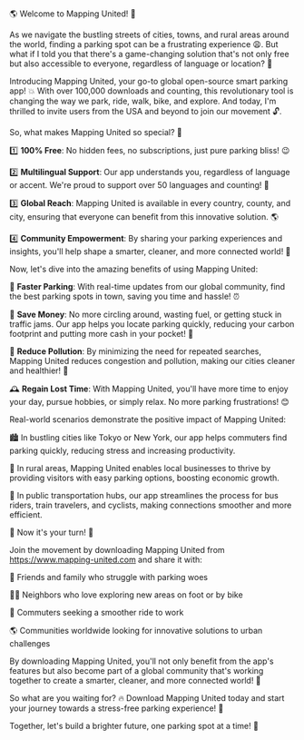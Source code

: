 🌎 Welcome to Mapping United! 🚀

As we navigate the bustling streets of cities, towns, and rural areas around the world, finding a parking spot can be a frustrating experience 😩. But what if I told you that there's a game-changing solution that's not only free but also accessible to everyone, regardless of language or location? 🌟

Introducing Mapping United, your go-to global open-source smart parking app! 💥 With over 100,000 downloads and counting, this revolutionary tool is changing the way we park, ride, walk, bike, and explore. And today, I'm thrilled to invite users from the USA and beyond to join our movement 🔓.

So, what makes Mapping United so special? 🤔

1️⃣ **100% Free**: No hidden fees, no subscriptions, just pure parking bliss! 😉

2️⃣ **Multilingual Support**: Our app understands you, regardless of language or accent. We're proud to support over 50 languages and counting! 💬

3️⃣ **Global Reach**: Mapping United is available in every country, county, and city, ensuring that everyone can benefit from this innovative solution. 🌎

4️⃣ **Community Empowerment**: By sharing your parking experiences and insights, you'll help shape a smarter, cleaner, and more connected world! 👥

Now, let's dive into the amazing benefits of using Mapping United:

🚗 **Faster Parking**: With real-time updates from our global community, find the best parking spots in town, saving you time and hassle! ⏰

💸 **Save Money**: No more circling around, wasting fuel, or getting stuck in traffic jams. Our app helps you locate parking quickly, reducing your carbon footprint and putting more cash in your pocket! 💸

🌿 **Reduce Pollution**: By minimizing the need for repeated searches, Mapping United reduces congestion and pollution, making our cities cleaner and healthier! 🌟

🕰️ **Regain Lost Time**: With Mapping United, you'll have more time to enjoy your day, pursue hobbies, or simply relax. No more parking frustrations! 😊

Real-world scenarios demonstrate the positive impact of Mapping United:

🏙️ In bustling cities like Tokyo or New York, our app helps commuters find parking quickly, reducing stress and increasing productivity.

🌳 In rural areas, Mapping United enables local businesses to thrive by providing visitors with easy parking options, boosting economic growth.

🚌 In public transportation hubs, our app streamlines the process for bus riders, train travelers, and cyclists, making connections smoother and more efficient.

💪 Now it's your turn! 🎉

Join the movement by downloading Mapping United from https://www.mapping-united.com and share it with:

👫 Friends and family who struggle with parking woes

🏃‍♀️ Neighbors who love exploring new areas on foot or by bike

🚗 Commuters seeking a smoother ride to work

🌎 Communities worldwide looking for innovative solutions to urban challenges

By downloading Mapping United, you'll not only benefit from the app's features but also become part of a global community that's working together to create a smarter, cleaner, and more connected world! 🌟

So what are you waiting for? 🔥 Download Mapping United today and start your journey towards a stress-free parking experience! 🚀

Together, let's build a brighter future, one parking spot at a time! 🌈